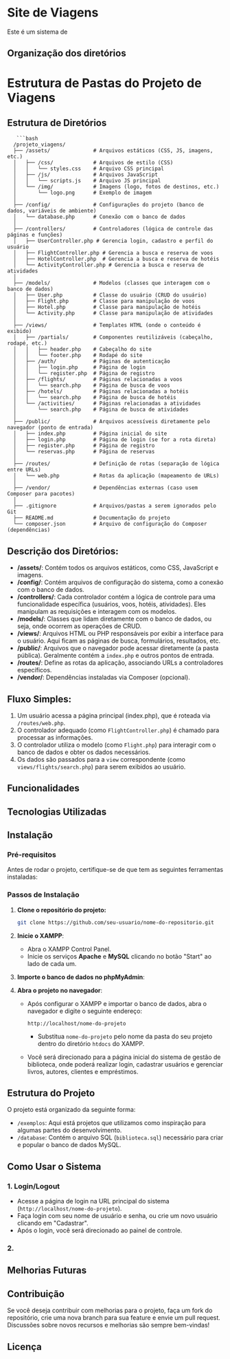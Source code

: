 # Site de Viagens
Este é um sistema de 

## Organização dos diretórios

# Estrutura de Pastas do Projeto de Viagens

## Estrutura de Diretórios		
       ```bash
      /projeto_viagens/
      ├── /assets/              # Arquivos estáticos (CSS, JS, imagens, etc.)
      │   ├── /css/             # Arquivos de estilo (CSS)
      │   │   └── styles.css    # Arquivo CSS principal
      │   ├── /js/              # Arquivos JavaScript
      │   │   └── scripts.js    # Arquivo JS principal
      │   └── /img/             # Imagens (logo, fotos de destinos, etc.)
      │       └── logo.png      # Exemplo de imagem
      │
      ├── /config/              # Configurações do projeto (banco de dados, variáveis de ambiente)
      │   └── database.php      # Conexão com o banco de dados
      │
      ├── /controllers/         # Controladores (lógica de controle das páginas e funções)
      │   ├── UserController.php # Gerencia login, cadastro e perfil do usuário
      │   ├── FlightController.php # Gerencia a busca e reserva de voos
      │   ├── HotelController.php  # Gerencia a busca e reserva de hotéis
      │   └── ActivityController.php # Gerencia a busca e reserva de atividades
      │
      ├── /models/              # Modelos (classes que interagem com o banco de dados)
      │   ├── User.php          # Classe do usuário (CRUD do usuário)
      │   ├── Flight.php        # Classe para manipulação de voos
      │   ├── Hotel.php         # Classe para manipulação de hotéis
      │   └── Activity.php      # Classe para manipulação de atividades
      │
      ├── /views/               # Templates HTML (onde o conteúdo é exibido)
      │   ├── /partials/        # Componentes reutilizáveis (cabeçalho, rodapé, etc.)
      │   │   ├── header.php    # Cabeçalho do site
      │   │   └── footer.php    # Rodapé do site
      │   ├── /auth/            # Páginas de autenticação
      │   │   ├── login.php     # Página de login
      │   │   └── register.php  # Página de registro
      │   ├── /flights/         # Páginas relacionadas a voos
      │   │   └── search.php    # Página de busca de voos
      │   ├── /hotels/          # Páginas relacionadas a hotéis
      │   │   └── search.php    # Página de busca de hotéis
      │   └── /activities/      # Páginas relacionadas a atividades
      │       └── search.php    # Página de busca de atividades
      │
      ├── /public/              # Arquivos acessíveis diretamente pelo navegador (ponto de entrada)
      │   ├── index.php         # Página inicial do site
      │   ├── login.php         # Página de login (se for a rota direta)
      │   ├── register.php      # Página de registro
      │   └── reservas.php      # Página de reservas
      │
      ├── /routes/              # Definição de rotas (separação de lógica entre URLs)
      │   └── web.php           # Rotas da aplicação (mapeamento de URLs)
      │
      ├── /vendor/              # Dependências externas (caso usem Composer para pacotes)
      │
      ├── .gitignore            # Arquivos/pastas a serem ignorados pelo Git
      ├── README.md             # Documentação do projeto
      └── composer.json         # Arquivo de configuração do Composer (dependências)


## Descrição dos Diretórios:

- **/assets/**: Contém todos os arquivos estáticos, como CSS, JavaScript e imagens.
- **/config/**: Contém arquivos de configuração do sistema, como a conexão com o banco de dados.
- **/controllers/**: Cada controlador contém a lógica de controle para uma funcionalidade específica (usuários, voos, hotéis, atividades). Eles manipulam as requisições e interagem com os modelos.
- **/models/**: Classes que lidam diretamente com o banco de dados, ou seja, onde ocorrem as operações de CRUD.
- **/views/**: Arquivos HTML ou PHP responsáveis por exibir a interface para o usuário. Aqui ficam as páginas de busca, formulários, resultados, etc.
- **/public/**: Arquivos que o navegador pode acessar diretamente (a pasta pública). Geralmente contém a `index.php` e outros pontos de entrada.
- **/routes/**: Define as rotas da aplicação, associando URLs a controladores específicos.
- **/vendor/**: Dependências instaladas via Composer (opcional).

## Fluxo Simples:

1. Um usuário acessa a página principal (index.php), que é roteada via `/routes/web.php`.
2. O controlador adequado (como `FlightController.php`) é chamado para processar as informações.
3. O controlador utiliza o modelo (como `Flight.php`) para interagir com o banco de dados e obter os dados necessários.
4. Os dados são passados para a `view` correspondente (como `views/flights/search.php`) para serem exibidos ao usuário.



## Funcionalidades

## Tecnologias Utilizadas

## Instalação

### Pré-requisitos

Antes de rodar o projeto, certifique-se de que tem as seguintes ferramentas instaladas:


### Passos de Instalação

1. **Clone o repositório do projeto:**

   ```bash
   git clone https://github.com/seu-usuario/nome-do-repositorio.git

2. **Inicie o XAMPP**:

   - Abra o XAMPP Control Panel.
   - Inicie os serviços **Apache** e **MySQL** clicando no botão "Start" ao lado de cada um.

3. **Importe o banco de dados no phpMyAdmin**:

4. **Abra o projeto no navegador**:

   - Após configurar o XAMPP e importar o banco de dados, abra o navegador e digite o seguinte endereço:

     ```
     http://localhost/nome-do-projeto
     ```

     - Substitua `nome-do-projeto` pelo nome da pasta do seu projeto dentro do diretório `htdocs` do XAMPP.

   - Você será direcionado para a página inicial do sistema de gestão de biblioteca, onde poderá realizar login, cadastrar usuários e gerenciar livros, autores, clientes e empréstimos.

## Estrutura do Projeto

O projeto está organizado da seguinte forma:

- `/exemplos`: Aqui está projetos que utilizamos como inspiração para algumas partes do desenvolvimento.
- `/database`: Contém o arquivo SQL (`biblioteca.sql`) necessário para criar e popular o banco de dados MySQL.

## Como Usar o Sistema

### 1. **Login/Logout**

- Acesse a página de login na URL principal do sistema (`http://localhost/nome-do-projeto`).
- Faça login com seu nome de usuário e senha, ou crie um novo usuário clicando em "Cadastrar".
- Após o login, você será direcionado ao painel de controle.

### 2. 

## Melhorias Futuras

## Contribuição

Se você deseja contribuir com melhorias para o projeto, faça um fork do repositório, crie uma nova branch para sua feature e envie um pull request. Discussões sobre novos recursos e melhorias são sempre bem-vindas!

## Licença
